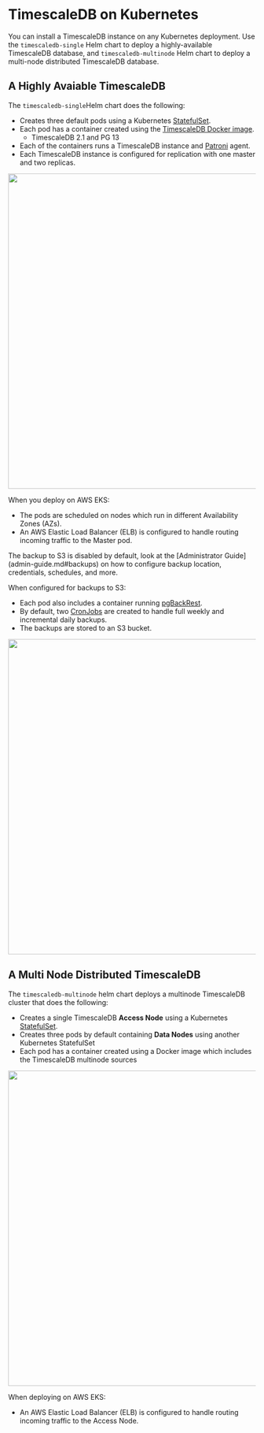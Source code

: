 # TimescaleDB on Kubernetes
You can install a TimescaleDB instance on any Kubernetes deployment. Use the `timescaledb-single` Helm chart to deploy a highly-available TimescaleDB database, and `timescaledb-multinode` Helm chart to deploy a multi-node distributed TimescaleDB database. 

## A Highly Avaiable TimescaleDB 

The `timescaledb-single`Helm chart does the following:

- Creates three default pods using a Kubernetes [StatefulSet](https://kubernetes.io/docs/concepts/workloads/controllers/statefulset/).
- Each pod has a container created using the [TimescaleDB Docker image](https://github.com/timescale/timescaledb-docker-ha).
  - TimescaleDB 2.1 and PG 13
- Each of the containers runs a TimescaleDB instance and [Patroni](https://patroni.readthedocs.io/en/latest/) agent.
- Each TimescaleDB instance is configured for replication  with one master and two replicas.

<img src="./timescaledb-single.png" width="640" />

When you deploy on AWS EKS:
- The pods are scheduled on nodes which run in different Availability Zones (AZs).
- An AWS Elastic Load Balancer (ELB) is configured to handle routing incoming traffic to the Master pod.

<highlight type="note">
The backup to S3 is disabled by default, look at the
[Administrator Guide](admin-guide.md#backups) on how to configure backup location, credentials, schedules, and more.
</highlight>

When configured for backups to S3:
- Each pod also includes a container running [pgBackRest](https://pgbackrest.org/).
- By default, two [CronJobs](https://kubernetes.io/docs/concepts/workloads/controllers/cron-jobs/) are created to handle full weekly and incremental daily backups.
- The backups are stored to an S3 bucket.


<img src="./timescaledb-single-backups.png" width="640" />


## A Multi Node Distributed TimescaleDB

The `timescaledb-multinode` helm chart deploys a multinode TimescaleDB cluster that does the following:

- Creates a single TimescaleDB **Access Node** using a Kubernetes [StatefulSet](https://kubernetes.io/docs/concepts/workloads/controllers/statefulset/).
- Creates three pods by default containing **Data Nodes** using another Kubernetes StatefulSet
- Each pod has a container created using a Docker image which includes the TimescaleDB multinode sources

<img src="./timescaledb-multi.png" width="640" />

When deploying on AWS EKS:
- An AWS Elastic Load Balancer (ELB) is configured to handle routing incoming traffic to the Access Node.
